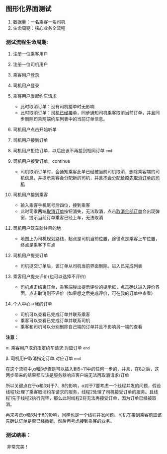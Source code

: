 ## 图形化界面测试

1. 数据量：一名乘客一名司机
2. 生命周期：核心业务全流程

### **测试流程生命周期:**

1. 注册一位乘客用户  
2. 注册一位司机用户
3. 乘客用户登录
4. 司机用户登录
5. 乘客用户发起约车请求
   - 此时取消订单：没有司机接单时无影响
   - 此时取消订单：<u>司机已经接单</u>，同步通知司机乘客取消当前订单，并且同步删除司乘两端约车列表中的当前订单信息。
6. 司机用户点击开始听单
7. 司机用户接到订单
8. 司机用户拒绝订单，以后应该不再接到相同订单 `end`
9. 司机用户接受订单，continue
   - ​	司机取消订单时，会通知乘客此单已经被当前司机取消，删除乘客端的司机信息，并提示乘客会分配新的司机，并且<u>不会分配给原先取消订单的司机</u>

10. 司机用户接到乘客
    - 输入乘客手机尾号后四位，接到乘客
    - 此时司乘两端<u>取消订单</u>按钮消失，无法取消，点击<u>取消全部订单</u>会出现弹窗，提示当前订单乘客已经上车，无法取消

11. 司机用户驾车驶往目的地
    - 地图上为司机规划路线，起点是司机当前位置，途径点是乘客上车位置，终点是乘客下车点
12. 司机用户提交订单
    - 司机提交订单后，该订单从司机当前界面删除。进入已完成列表
13. 乘客用户提交评价(也可以选择不评价)
    -   司机点击结束订单，乘客端弹出提示评价的提示框，点击确认进入评价界面，点击取消则不评价（如果想之后完成评价，可在我的订单中查看）

14. 个人中心->我的订单
    - 司机可以查看已完成订单并联系乘客
    - 乘客可以查看已完成订单并联系司机
    - 乘客和司机可以分别删除自己端的订单并且不影响另一端的查看

**注意：**

α. 乘客用户取消指定约车请求:对应订单 `end`

β. 司机用户取消指定订单:对应订单 `end`

在这个流程中,α和β步骤是可以插入到5~11中的任何一步的，并且，在8之后，这两步带来的结果都应该是服务器响应客户端无法再取消请求/订单

所以关键点在于α和β对于7、8的影响，α对于7要考虑一个线程并发的问题，假设线程1处理了乘客取消约车请求的服务，线程2处理了司机接受订单的服务。且线程1先于线程2执行完毕，那么此时线程2将无法再接受订单，因为订单已经被取消。

再来考虑α和β对于8的影响，同样也是一个线程并发问题。司机在接到乘客前应该先确认订单是否已经撤销，然后再考虑接到乘客的业务。

### 测试结果：

​	非常完美！





